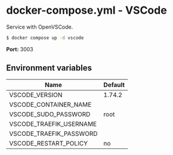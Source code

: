 # docker-compose.yml - VSCode

Service with OpenVSCode.

```bash
$ docker compose up -d vscode
```

**Port:** 3003

## Environment variables

| **Name**                | **Default** |
| ----------------------- | ----------- |
| VSCODE_VERSION          | 1.74.2      |
| VSCODE_CONTAINER_NAME   |             |
| VSCODE_SUDO_PASSWORD    | root        |
| VSCODE_TRAEFIK_USERNAME |             |
| VSCODE_TRAEFIK_PASSWORD |             |
| VSCODE_RESTART_POLICY   | no          |
